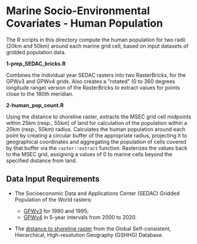 # Marine Socio-Environmental Covariates - Human Population

The R scripts in this directory compute the human population for two radii (20km and 50km)
around each marine grid cell, based on input datasets of gridded population data.

**1-prep_SEDAC_bricks.R**

Combines the individual year SEDAC rasters into two RasterBricks, for the GPWv3 and GPWv4 grids.
Also creates a "rotated" (0 to 360 degrees longitude range) version of the RasterBricks to 
extract values for points close to the 180th meridian.

**2-human_pop_count.R**

Using the distance to shoreline raster, extracts the MSEC grid cell midpoints within 25km
(resp., 55km) of land for calculation of the population within a 20km (resp., 50km) radius.
Calculates the human population around each point by creating a circular buffer of the
appropriate radius, projecting it to geographical coordinates and aggregating the population
of cells covered by that buffer via the `raster::extract` function. Rasterizes the values back
to the MSEC grid, assigning a values of 0 to marine cells beyond the specified distance from land.


## Data Input Requirements

* The Socioeconomic Data and Applications Center (SEDAC) Gridded Population of the World rasters:
    - [GPWv3](http://sedac.ciesin.columbia.edu/data/collection/gpw-v3) for 1990 and 1995;
    - [GPWv4](http://sedac.ciesin.columbia.edu/data/collection/gpw-v4) in 5-year intervals
    from 2000 to 2020.

* The [distance to shoreline raster](ftp://ftp.soest.hawaii.edu/gshhg/dist_to_GSHHG_v2.3.4_1m.nc) from the Global Self-consistent, Hierarchical, High-resolution Geography (GSHHG) Database.





